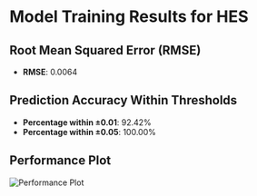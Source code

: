 # Model Training Results for HES

## Root Mean Squared Error (RMSE)
- **RMSE**: 0.0064

## Prediction Accuracy Within Thresholds
- **Percentage within ±0.01**: 92.42%
- **Percentage within ±0.05**: 100.00%

## Performance Plot
![Performance Plot](../imgs/HES.png)
